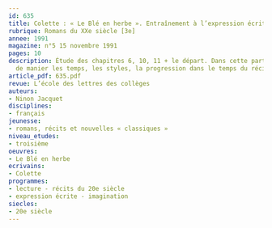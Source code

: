 ```yaml
---
id: 635
title: Colette : « Le Blé en herbe ». Entraînement à l’expression écrite (2/2) 
rubrique: Romans du XXe siècle [3e]
annee: 1991
magazine: n°5 15 novembre 1991
pages: 10
description: Étude des chapitres 6, 10, 11 + le départ. Dans cette partie, il s’agit
  de manier les temps, les styles, la progression dans le temps du récit…
article_pdf: 635.pdf
revue: L’école des lettres des collèges
auteurs:
- Ninon Jacquet
disciplines:
- français
jeunesse:
- romans, récits et nouvelles « classiques »
niveau_etudes:
- troisième
oeuvres:
- Le Blé en herbe
ecrivains:
- Colette
programmes:
- lecture - récits du 20e siècle
- expression écrite - imagination
siecles:
- 20e siècle
---
```

